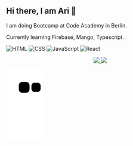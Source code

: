 ## Hi there, I am Ari  👋

I am doing Bootcamp at Code Academy in Berlin.

Currently learning Firebase, Mango, Typescript.


![HTML](https://img.shields.io/badge/HTML-orange)
![CSS](https://img.shields.io/badge/CSS-blue)
![JavaScript](https://img.shields.io/badge/JavaScript-yellow)
![React](https://img.shields.io/badge/React-blue)


<div align="center">
  <a href="https://github.com/arianecrestani">
  <img height="170em" src="https://github-readme-stats.vercel.app/api?username=arianecrestani&show_icons=true&theme=dracula&include_all_commits=true&count_private=true"/>
  <img height="170em" src="https://github-readme-stats.vercel.app/api/top-langs/?username=arianecrestani&layout=compact&langs_count=7&theme=dracula"/>
</div>
  

  ![Snake animation](https://github.com/arianecrestani/arianecrestani/blob/output/github-contribution-grid-snake.svg)

